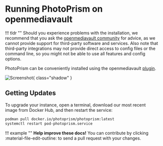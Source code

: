 # Running PhotoPrism on openmediavault

!!! tldr ""
    Should you experience problems with the installation, we recommend that you ask the [openmediavault community](https://forum.openmediavault.org/) for advice, as we cannot provide support for third-party software and services.
    Also note that third-party integrations may not provide direct access to config files or the command line, so you might not be able to use all features and config options.

PhotoPrism can be conveniently installed using the openmediavault [plugin](https://www.openmediavault.org/?p=3146).

![Screenshot](../img/omv_photoprism_plugin_ui.png){ class="shadow" }

## Getting Updates

To upgrade your instance, open a terminal, download our most recent image from Docker Hub, and then restart the service:

```bash
podman pull docker.io/photoprism/photoprism:latest
systemctl restart pod-photoprism.service
```

!!! example ""
    **Help improve these docs!** You can contribute by clicking :material-file-edit-outline: to send a pull request with your changes.
